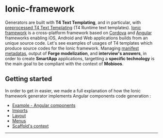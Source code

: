 # Ionic-framework

Generators are built with **T4 Text Templating**, and in particular, with [preprocessed T4 Text Templating](https://docs.microsoft.com/en-us/visualstudio/modeling/run-time-text-generation-with-t4-text-templates) (T4 Runtime text templates). [Ionic framework](https://ionicframework.com/) is a cross-platform framework based on [Cordova](https://cordova.apache.org/) and [Angular](https://angular.io/) frameworks enabling iOS, Android and Web applications builds from an unique source code. Let's see examples of usages of T4 templates which produce source codes for the Ionic framework. Managing [manifest metadatas](http://www.mobioos.ai), output of **Forge modelization**, and **interview's answers**, in order to create **SmartApp** applications, targetting a **specific technology** is the main goal to be compliant with the context of **Mobioos**.

## Getting started

In order to get in easier, we made a full explanation of how the Ionic framework generator implements Angular components code generation :

- [Example - Angular components](https://github.com/Mobioos/Ionic-framework/wiki/Example-Angular-Components)
- [Imports](https://github.com/Mobioos/Ionic-framework/wiki/Imports)
- [Layout](https://github.com/Mobioos/Ionic-framework/wiki/Layout)
- [Menus](https://github.com/Mobioos/Ionic-framework/wiki/Menus)
- [Scaffold's context](https://github.com/Mobioos/Ionic-framework/wiki/Scaffold-Context)

---
